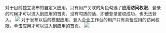 对于目前独立发布的自定义应用，只有用户关联的角色勾选了**应用访问权限**，登录的时候才可以进入到应用的首页，没有勾选的话，即便登录鉴权成功，也无法登入。
![](https://qcloudimg.tencent-cloud.cn/raw/bbb875cbe660f6be0cfc6b655839be90.png)
对于发布以后的模型应用，登入企业工作台的用户只有具备应用的访问权限，单击应用才可以进入到应用的首页。
![](https://qcloudimg.tencent-cloud.cn/raw/32d10bb5470b4b0b358eb1c565be3e08.png)
